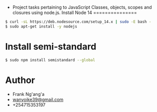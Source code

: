 + Project tasks pertaining to JavaScript Classes, objects, scopes and closures using node.js.
Install Node 14
===============
```Bash
$ curl -sL https://deb.nodesource.com/setup_14.x | sudo -E bash -
$ sudo apt-get install -y nodejs
```
Install semi-standard
=====================
```Bash
$ sudo npm install semistandard --global
```
Author
======
+ Frank Ng'ang'a
+ wanyoike39@gmail.com
+ +254715353197
